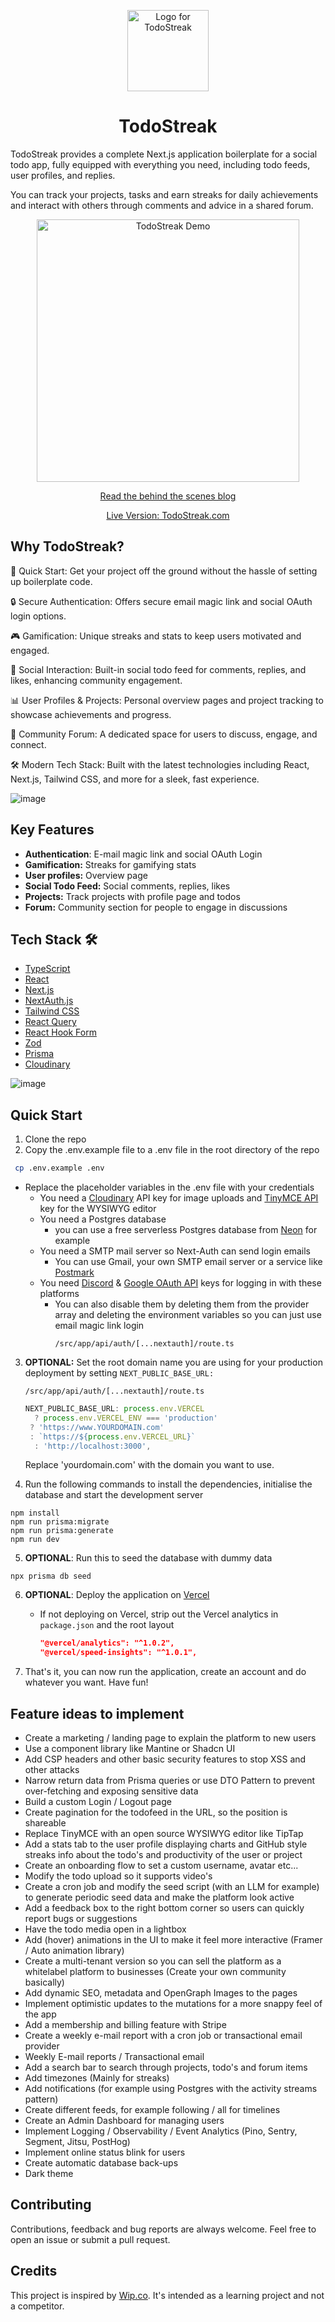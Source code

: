 <p align="center">
  <picture>
  <img src="https://github.com/pieterbb/TodoStreak/assets/11728875/cf69a1ad-9bfe-42c2-8d9a-b829937f618c" width="130" alt="Logo for TodoStreak">
</picture>
</p>

<h1 align="center">
  TodoStreak
</h1>

<p>
TodoStreak provides a complete Next.js application boilerplate for a social todo app, fully equipped with everything you need, including todo feeds, user profiles, and replies.

You can track your projects, tasks and earn streaks for daily achievements and interact with others through comments and advice in a shared forum.

</p>

<a href="https://www.todostreak.com/" target="_blank">
  <p align="center">
    <img src="https://github.com/pieterbb/TodoStreak/assets/11728875/f11276df-b827-47de-a64d-330b09ca3a64" alt="TodoStreak Demo" width="420" />
  </p>
</a>

<a href="https://www.pieterboerboom.nl/todostreak/" target="_blank">
  <p align="center">Read the behind the scenes blog</p>
</a>

<a href="https://todostreak.com/" target="_blank">
  <p align="center">Live Version: TodoStreak.com</p>
</a>

## Why TodoStreak?

🚀 Quick Start: Get your project off the ground without the hassle of setting up boilerplate code.

🔒 Secure Authentication: Offers secure email magic link and social OAuth login options.

🎮 Gamification: Unique streaks and stats to keep users motivated and engaged.

🔄 Social Interaction: Built-in social todo feed for comments, replies, and likes, enhancing community engagement.

📊 User Profiles & Projects: Personal overview pages and project tracking to showcase achievements and progress.

💬 Community Forum: A dedicated space for users to discuss, engage, and connect.

🛠️ Modern Tech Stack: Built with the latest technologies including React, Next.js, Tailwind CSS, and more for a sleek, fast experience.

![image](https://github.com/pieterbb/TodoStreak/assets/11728875/a30c442d-e229-4cca-a2a7-d5f305f306f1)

## Key Features

- **Authentication**: E-mail magic link and social OAuth Login
- **Gamification:** Streaks for gamifying stats
- **User profiles:** Overview page
- **Social Todo Feed:** Social comments, replies, likes
- **Projects:** Track projects with profile page and todos
- **Forum:** Community section for people to engage in discussions

## Tech Stack 🛠️

- [TypeScript](https://www.typescriptlang.org/)
- [React](https://react.dev/)
- [Next.js](https://nextjs.org/)
- [NextAuth.js](https://next-auth.js.org/)
- [Tailwind CSS](https://tailwindcss.com/)
- [React Query](https://tanstack.com/query/latest/docs/react/overview)
- [React Hook Form](https://react-hook-form.com/)
- [Zod](https://zod.dev/)
- [Prisma](https://www.prisma.io/)
- [Cloudinary](https://cloudinary.com/)

![image](https://github.com/pieterbb/TodoStreak/assets/11728875/51548ce4-2bff-4aca-ad19-f08f329bad1a)

## Quick Start

1. Clone the repo
2. Copy the .env.example file to a .env file in the root directory of the repo

```bash
 cp .env.example .env
```

- Replace the placeholder variables in the .env file with your credentials
  - You need a [Cloudinary](https://cloudinary.com/) API key for image uploads and [TinyMCE API](https://www.tiny.cloud/) key for the WYSIWYG editor
  - You need a Postgres database
    - you can use a free serverless Postgres database from [Neon](https://neon.tech/) for example
  - You need a SMTP mail server so Next-Auth can send login emails
    - You can use Gmail, your own SMTP email server or a service like [Postmark](https://postmarkapp.com/smtp-service)
  - You need [Discord](https://discord.com/developers/applications) & [Google OAuth API](https://support.google.com/cloud/answer/6158849?hl=en) keys for logging in with these platforms
    - You can also disable them by deleting them from the provider array and deleting the environment variables so you can just use email magic link login
      ```
      /src/app/api/auth/[...nextauth]/route.ts
      ```

3. **OPTIONAL:** Set the root domain name you are using for your production deployment by setting `NEXT_PUBLIC_BASE_URL:`

   ```
   /src/app/api/auth/[...nextauth]/route.ts
   ```

   ```Javascript
   NEXT_PUBLIC_BASE_URL: process.env.VERCEL
     ? process.env.VERCEL_ENV === 'production'
   	? 'https://www.YOURDOMAIN.com'
   	: `https://${process.env.VERCEL_URL}`
     : 'http://localhost:3000',
   ```

   Replace 'yourdomain.com' with the domain you want to use.

4. Run the following commands to install the dependencies, initialise the database and start the development server

```shell
npm install
npm run prisma:migrate
npm run prisma:generate
npm run dev
```

5. **OPTIONAL**: Run this to seed the database with dummy data

```shell
npx prisma db seed
```

6. **OPTIONAL**: Deploy the application on [Vercel](https://vercel.com/)

   - If not deploying on Vercel, strip out the Vercel analytics in `package.json` and the root layout
     ```json
     "@vercel/analytics": "^1.0.2",
     "@vercel/speed-insights": "^1.0.1",
     ```

7. That's it, you can now run the application, create an account and do whatever you want. Have fun!

## Feature ideas to implement

- Create a marketing / landing page to explain the platform to new users
- Use a component library like Mantine or Shadcn UI
- Add CSP headers and other basic security features to stop XSS and other attacks
- Narrow return data from Prisma queries or use DTO Pattern to prevent over-fetching and exposing sensitive data
- Build a custom Login / Logout page
- Create pagination for the todofeed in the URL, so the position is shareable
- Replace TinyMCE with an open source WYSIWYG editor like TipTap
- Add a stats tab to the user profile displaying charts and GitHub style streaks info about the todo's and productivity of the user or project
- Create an onboarding flow to set a custom username, avatar etc...
- Modify the todo upload so it supports video's
- Create a cron job and modify the seed script (with an LLM for example) to generate periodic seed data and make the platform look active
- Add a feedback box to the right bottom corner so users can quickly report bugs or suggestions
- Have the todo media open in a lightbox
- Add (hover) animations in the UI to make it feel more interactive (Framer / Auto animation library)
- Create a multi-tenant version so you can sell the platform as a whitelabel platform to businesses (Create your own community basically)
- Add dynamic SEO, metadata and OpenGraph Images to the pages
- Implement optimistic updates to the mutations for a more snappy feel of the app
- Add a membership and billing feature with Stripe
- Create a weekly e-mail report with a cron job or transactional email provider
- Weekly E-mail reports / Transactional email
- Add a search bar to search through projects, todo's and forum items
- Add timezones (Mainly for streaks)
- Add notifications (for example using Postgres with the activity streams pattern)
- Create different feeds, for example following / all for timelines
- Create an Admin Dashboard for managing users
- Implement Logging / Observability / Event Analytics (Pino, Sentry, Segment, Jitsu, PostHog)
- Implement online status blink for users
- Create automatic database back-ups
- Dark theme

## Contributing

Contributions, feedback and bug reports are always welcome. Feel free to open an issue or submit a pull request.

## Credits

This project is inspired by [Wip.co](https://wip.co/). It's intended as a learning project and not a competitor.
